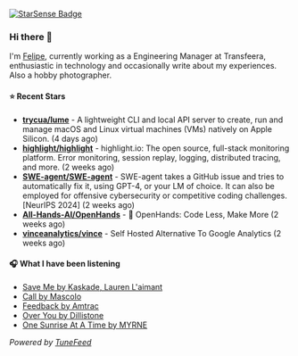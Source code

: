 <a href="https://starsense.app/developer-types" target="_blank"><img src="https://starsense.app/api/badge/?user=valtlfelipe" alt="StarSense Badge"></a>

### Hi there 👋

I'm [Felipe](https://felipevm.com), currently working as a Engineering Manager at Transfeera, enthusiastic in technology and occasionally write about my experiences. Also a hobby photographer.

#### ⭐ Recent Stars
- **[trycua/lume](https://github.com/trycua/lume)** - A lightweight CLI and local API server to create, run and manage macOS and Linux virtual machines (VMs) natively on Apple Silicon. (4 days ago)
- **[highlight/highlight](https://github.com/highlight/highlight)** - highlight.io: The open source, full-stack monitoring platform. Error monitoring, session replay, logging, distributed tracing, and more. (2 weeks ago)
- **[SWE-agent/SWE-agent](https://github.com/SWE-agent/SWE-agent)** - SWE-agent takes a GitHub issue and tries to automatically fix it, using GPT-4, or your LM of choice. It can also be employed for offensive cybersecurity or competitive coding challenges. [NeurIPS 2024]  (2 weeks ago)
- **[All-Hands-AI/OpenHands](https://github.com/All-Hands-AI/OpenHands)** - 🙌 OpenHands: Code Less, Make More (2 weeks ago)
- **[vinceanalytics/vince](https://github.com/vinceanalytics/vince)** - Self Hosted Alternative To Google Analytics (2 weeks ago)

#### 🎧 What I have been listening
- [Save Me by Kaskade, Lauren L&#39;aimant](https://open.spotify.com/track/6ihglXSp2FFA9RjhiExxJR)
- [Call by Mascolo](https://open.spotify.com/track/0NKMIeCLz6FhoziY1HjhtO)
- [Feedback by Amtrac](https://open.spotify.com/track/4Io7rS6x4YWYK99UdnBFkc)
- [Over You by Dillistone](https://open.spotify.com/track/7dTkiXLxCLpAquNt3MulYB)
- [One Sunrise At A Time by MYRNE](https://open.spotify.com/track/3rgFqdD4inybMUne06ZubD)

_Powered by [TuneFeed](https://tunefeed.app?ref=github.com)_


